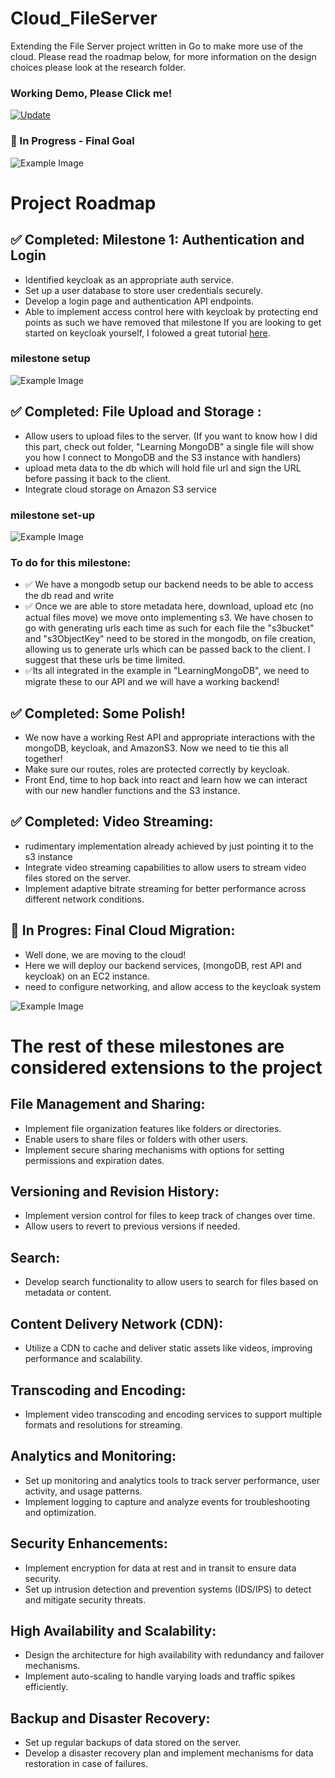# Cloud_FileServer
Extending the File Server project written in Go to make more use of the cloud. Please read the roadmap below, for more information on the design choices please look at the research folder. 

### Working Demo, Please Click me!

[![Update](./frontend/public/Tutorial.png)](https://youtu.be/KSyUlb2JYWs)

### 🚀 In Progress - Final Goal

![Example Image](research/images/Cloudify.png)

# Project Roadmap

## ✅ Completed: Milestone 1: Authentication and Login

- Identified keycloak as an appropriate auth service. 
- Set up a user database to store user credentials securely.
- Develop a login page and authentication API endpoints.
- Able to implement access control here with keycloak by protecting end points as such we have removed that milestone
If you are looking to get started on keycloak yourself, I folowed a great tutorial [here](https://www.youtube.com/watch?v=1u8GlfKyB_Q&t=810s).

### milestone setup

![Example Image](research/images/auth-login.png)


## ✅ Completed:  File Upload and Storage :

- Allow users to upload files to the server. (If you want to know how I did this part, check out folder, "Learning MongoDB" a single file will show you how I connect to MongoDB and the S3 instance with handlers)
- upload meta data to the db which will hold file url and sign the URL before passing it back to the client.
- Integrate cloud storage on Amazon S3 service 

### milestone set-up

![Example Image](research/images/file-storage.png)

### To do for this milestone:
- ✅ We have a mongodb setup our backend needs to be able to access the db read and write
- ✅ Once we are able to store metadata here, download, upload etc (no actual files move) we move onto implementing s3. We have chosen to go with generating urls each time 
as such for each file the "s3bucket" and "s3ObjectKey" need to be stored in the mongodb, on file creation, allowing us to generate urls which can be passed back to the client.
I suggest that these urls be time limited.
- ✅Its all integrated in the example in "LearningMongoDB", we need to migrate these to our API and we will have a working backend! 

## ✅ Completed: Some Polish!

- We now have a working Rest API and appropriate interactions with the mongoDB, keycloak, and AmazonS3. Now we need to tie this all together!
- Make sure our routes, roles are protected correctly by keycloak.
- Front End, time to hop back into react and learn how we can interact with our new handler functions and the S3 instance.

## ✅ Completed: Video Streaming:
- rudimentary implementation already achieved by just pointing it to the s3 instance
- Integrate video streaming capabilities to allow users to stream video files stored on the server.
- Implement adaptive bitrate streaming for better performance across different network conditions.

## 🚀 In Progres: Final Cloud Migration:
- Well done, we are moving to the cloud!
- Here we will deploy our backend services, (mongoDB, rest API and keycloak) on an EC2 instance.
- need to configure networking, and allow access to the keycloak system 

![Example Image](research/images/Cloudify.png)

# The rest of these milestones are considered extensions to the project 

## File Management and Sharing:
- Implement file organization features like folders or directories.
- Enable users to share files or folders with other users.
- Implement secure sharing mechanisms with options for setting permissions and expiration dates.

## Versioning and Revision History:
- Implement version control for files to keep track of changes over time.
- Allow users to revert to previous versions if needed.

## Search:
- Develop search functionality to allow users to search for files based on metadata or content.

## Content Delivery Network (CDN):
- Utilize a CDN to cache and deliver static assets like videos, improving performance and scalability.

## Transcoding and Encoding:
- Implement video transcoding and encoding services to support multiple formats and resolutions for streaming.

## Analytics and Monitoring:
- Set up monitoring and analytics tools to track server performance, user activity, and usage patterns.
- Implement logging to capture and analyze events for troubleshooting and optimization.

## Security Enhancements:
- Implement encryption for data at rest and in transit to ensure data security.
- Set up intrusion detection and prevention systems (IDS/IPS) to detect and mitigate security threats.

## High Availability and Scalability:
- Design the architecture for high availability with redundancy and failover mechanisms.
- Implement auto-scaling to handle varying loads and traffic spikes efficiently.

## Backup and Disaster Recovery:
- Set up regular backups of data stored on the server.
- Develop a disaster recovery plan and implement mechanisms for data restoration in case of failures.
